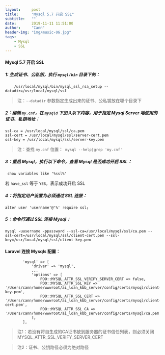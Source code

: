 ```yaml
---
layout:     post
title:      "Mysql 5.7 开启 SSL"
subtitle:   ""
date:       2019-11-11 11:51:00
author:     "Cann"
header-img: "img/music-06.jpg"
tags:
    - Mysql
    - SSL
---
```


#### Mysql 5.7 开启 SSL

##### 1: 生成证书、公私钥，执行 `mysql/bin` 目录下的：

```
    /usr/local/mysql/bin/mysql_ssl_rsa_setup --datadir=/usr/local/mysql/ssl
```

>注：`--datadir` 参数指定生成出来的证书、公私钥放在哪个目录下

##### 2：编辑 `my.cnf`，在 `mysqld` 下加入以下内容，用于指定 Mysql Server 端使用的 证书、私钥地址：

```
ssl-ca = /usr/local/mysql/ssl/ca.pem
ssl-cert = /usr/local/mysql/ssl/server-cert.pem
ssl-key = /usr/local/mysql/ssl/server-key.pem
```
>注：查找 `my.cnf` 位置：` mysql --help|grep 'my.cnf'`

##### 3：重启 Mysql，执行以下命令，查看 Mysql 是否成功开启 SSL：

```
 show variables like '%ssl%'
```

若 `have_ssl` 等于 `YES`，表示成功开启 SSL

##### 4：将指定用户设置为必须通过 SSL 连接：

```
alter user 'username'@'%' require ssl;
```

##### 5：命令行通过 SSL 连接 Mysql：

```
mysql -uusername -ppassword --ssl-ca=/usr/local/mysql/ssl/ca.pem --ssl-cert=/usr/local/mysql/ssl/client-cert.pem --ssl-key=/usr/local/mysql/ssl/client-key.pem
```

#### Laravel 连接 Mysqls 配置：

```
        'mysql' => [
            'driver' => 'mysql',
            ...
            'options' => [
                PDO::MYSQL_ATTR_SSL_VERIFY_SERVER_CERT => false,
                PDO::MYSQL_ATTR_SSL_KEY => '/Users/cann/home/wwwroot/ai_loan_kbb_server/config/certs/mysql/client-key.pem',
                PDO::MYSQL_ATTR_SSL_CERT => '/Users/cann/home/wwwroot/ai_loan_kbb_server/config/certs/mysql/client-cert.pem',
                PDO::MYSQL_ATTR_SSL_CA => '/Users/cann/home/wwwroot/ai_loan_kbb_server/config/certs/mysql/ca.pem',
            ],
        ],
```

>注1：若没有将自生成的CA证书放到服务器的证书信任列表，则必须关闭 MYSQL_ATTR_SSL_VERIFY_SERVER_CERT

>注2：证书、公钥路径必须为绝对路径
